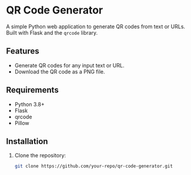 # QR Code Generator

A simple Python web application to generate QR codes from text or URLs. Built with Flask and the `qrcode` library.

## Features
- Generate QR codes for any input text or URL.
- Download the QR code as a PNG file.

## Requirements
- Python 3.8+
- Flask
- qrcode
- Pillow

## Installation
1. Clone the repository:
   ```bash
   git clone https://github.com/your-repo/qr-code-generator.git
